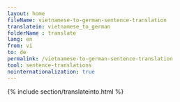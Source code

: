 ```yaml
---
layout: home
fileName: vietnamese-to-german-sentence-translation
translatein: vietnamese_to_german
folderName : translate
lang: en
from: vi
to: de
permalink: /vietnamese-to-german-sentence-translation
tool: sentence-translations
nointernationalization: true
---
```

{% include section/translateinto.html %}
